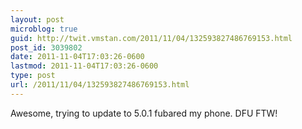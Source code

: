 ```yaml
---
layout: post
microblog: true
guid: http://twit.vmstan.com/2011/11/04/132593827486769153.html
post_id: 3039802
date: 2011-11-04T17:03:26-0600
lastmod: 2011-11-04T17:03:26-0600
type: post
url: /2011/11/04/132593827486769153.html
---
```

Awesome, trying to update to 5.0.1 fubared my phone. DFU FTW!
